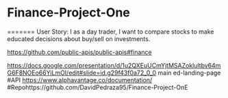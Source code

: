 # Finance-Project-One


=======
User Story: 
I as a day trader, I want to compare stocks to make educated decisions about buy/sell on investments.


https://github.com/public-apis/public-apis#finance

https://docs.google.com/presentation/d/1u2QXEuUCmYjtMSAZoklultbv64mG6F8NOEo66YiLmOI/edit#slide=id.g29f43f0a72_0_0
main
ed-landing-page
#API
https://www.alphavantage.co/documentation/
#Repohttps://github.com/DavidPedraza95/Finance-Project-OnE